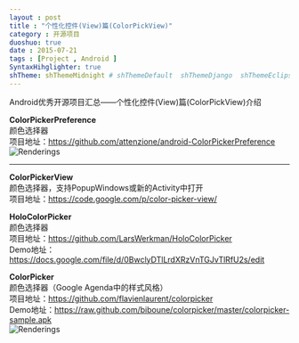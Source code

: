 ```yaml
---
layout : post
title : "个性化控件(View)篇(ColorPickView)"
category : 开源项目
duoshuo: true
date : 2015-07-21
tags : [Project , Android ]
SyntaxHihglighter: true
shTheme: shThemeMidnight # shThemeDefault  shThemeDjango  shThemeEclipse  shThemeEmacs  shThemeFadeToGrey  shThemeMidnight  shThemeRDark
---
```


Android优秀开源项目汇总——个性化控件(View)篇(ColorPickView)介绍

**ColorPickerPreference**  
颜色选择器  
项目地址：https://github.com/attenzione/android-ColorPickerPreference  
![Renderings](http://a3.qpic.cn/psb?/V13ROnLv2MSKxZ/nJmJK4*WuVJzgNDckbCF2w1hQnBszEbNNHK1tgQM.Qk!/b/dHYBAAAAAAAA&bo=4AEgAwAAAAADAOc!&rf=viewer_4)  

<!-- more -->

---

**ColorPickerView**  
颜色选择器，支持PopupWindows或新的Activity中打开  
项目地址：https://code.google.com/p/color-picker-view/  

**HoloColorPicker**  
颜色选择器  
项目地址：https://github.com/LarsWerkman/HoloColorPicker  
Demo地址：https://docs.google.com/file/d/0BwclyDTlLrdXRzVnTGJvTlRfU2s/edit  

**ColorPicker**  
颜色选择器（Google Agenda中的样式风格）  
项目地址：https://github.com/flavienlaurent/colorpicker  
Demo地址：https://raw.github.com/biboune/colorpicker/master/colorpicker-sample.apk  
![Renderings](http://a1.qpic.cn/psb?/V13ROnLv2MSKxZ/mcc8jbpQg6b9Y3*lj1XLAJrTyH8ZZC2mV3eRN9lqDGo!/b/dG8AAAAAAAAA&bo=4AFVAwAAAAADB5U!&rf=viewer_4)  





